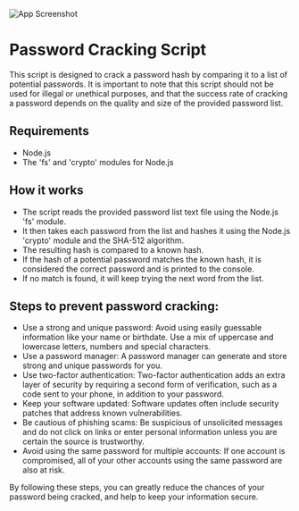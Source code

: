 
![App Screenshot](https://api.deepai.org/job-view-file/63f786f8-03c7-4a00-938b-a10fa9820101/outputs/output.jpg)


# Password Cracking Script

This script is designed to crack a password hash by comparing it to a list of potential passwords. It is important to note that this script should not be used for illegal or unethical purposes, and that the success rate of cracking a password depends on the quality and size of the provided password list.


## Requirements

* Node.js
* The 'fs' and 'crypto' modules for Node.js

## How it works

* The script reads the provided password list text file using the Node.js 'fs' module.
* It then takes each password from the list and hashes it using the Node.js 'crypto' module and the SHA-512 algorithm.
* The resulting hash is compared to a known hash.
* If the hash of a potential password matches the known hash, it is considered the correct password and is printed to the console.
* If no match is found, it will keep trying the next word from the list.

## Steps to prevent password cracking:

* Use a strong and unique password: Avoid using easily guessable information like your name or birthdate. Use a mix of uppercase and lowercase letters, numbers and special characters.
* Use a password manager: A password manager can generate and store strong and unique passwords for you.
* Use two-factor authentication: Two-factor authentication adds an extra layer of security by requiring a second form of verification, such as a code sent to your phone, in addition to your password.
* Keep your software updated: Software updates often include security patches that address known vulnerabilities.
* Be cautious of phishing scams: Be suspicious of unsolicited messages and do not click on links or enter personal information unless you are certain the source is trustworthy.
* Avoid using the same password for multiple accounts: If one account is compromised, all of your other accounts using the same password are also at risk.

By following these steps, you can greatly reduce the chances of your password being cracked, and help to keep your information secure.
